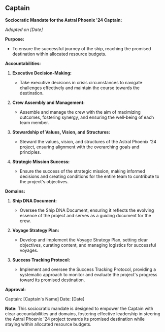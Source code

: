## Captain

**Sociocratic Mandate for the Astral Phoenix '24 Captain:**

*Adopted on [Date]*

**Purpose:**
   - To ensure the successful journey of the ship, reaching the promised destination within allocated resource budgets.

**Accountabilities:**

1. **Executive Decision-Making:**
   - Take executive decisions in crisis circumstances to navigate challenges effectively and maintain the course towards the destination.

2. **Crew Assembly and Management:**
   - Assemble and manage the crew with the aim of maximizing outcomes, fostering synergy, and ensuring the well-being of each team member.

3. **Stewardship of Values, Vision, and Structures:**
   - Steward the values, vision, and structures of the Astral Phoenix '24 project, ensuring alignment with the overarching goals and principles.

4. **Strategic Mission Success:**
   - Ensure the success of the strategic mission, making informed decisions and creating conditions for the entire team to contribute to the project's objectives.

**Domains:**

1. **Ship DNA Document:**
   - Oversee the Ship DNA Document, ensuring it reflects the evolving essence of the project and serves as a guiding document for the crew.

2. **Voyage Strategy Plan:**
   - Develop and implement the Voyage Strategy Plan, setting clear objectives, curating content, and managing logistics for successful voyages.

3. **Success Tracking Protocol:**
   - Implement and oversee the Success Tracking Protocol, providing a systematic approach to monitor and evaluate the project's progress toward its promised destination.

**Approval:**

Captain: [Captain's Name]
Date: [Date]

**Note:** This sociocratic mandate is designed to empower the Captain with clear accountabilities and domains, fostering effective leadership in steering the Astral Phoenix '24 project towards its promised destination while staying within allocated resource budgets.